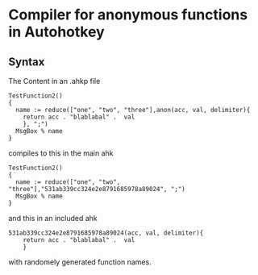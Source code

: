 # Compiler for anonymous functions in Autohotkey

## Syntax

The Content in an .ahkp file
```ahk
TestFunction2()
{
  name := reduce(["one", "two", "three"],anon(acc, val, delimiter){
    return acc . "blablabal" .  val
    }, ";")
  MsgBox % name
}
```

compiles to this in the main ahk
```ahk
TestFunction2()
{
  name := reduce(["one", "two", "three"],"531ab339cc324e2e8791685978a89024", ";")
  MsgBox % name
}

```
and this in an included ahk
```ahk
531ab339cc324e2e8791685978a89024(acc, val, delimiter){
    return acc . "blablabal" .  val
    }

```
with randomely generated function names.
